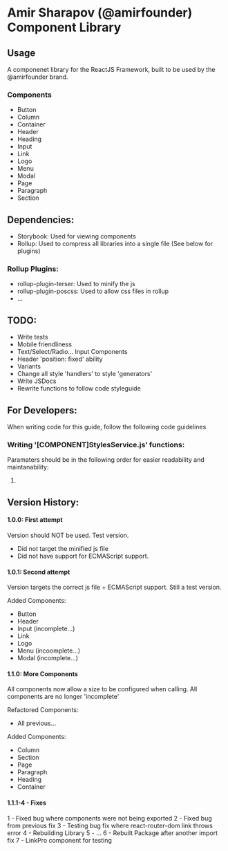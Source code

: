# Amir Sharapov (@amirfounder) Component Library

## Usage

A componenet library for the ReactJS Framework, built to be used by the @amirfounder brand.

### Components

- Button
- Column
- Container
- Header
- Heading
- Input
- Link
- Logo
- Menu
- Modal
- Page
- Paragraph
- Section

## Dependencies:

- Storybook: Used for viewing components
- Rollup: Used to compress all libraries into a single file (See below for plugins)

### Rollup Plugins:

- rollup-plugin-terser: Used to minify the js
- rollup-plugin-poscss: Used to allow css files in rollup
- ...

## TODO:

- Write tests
- Mobile friendliness
- Text/Select/Radio... Input Components
- Header 'position: fixed' ability
- Variants
- Change all style 'handlers' to style 'generators'
- Write JSDocs
- Rewrite functions to follow code styleguide

## For Developers:

When writing code for this guide, follow the following code guidelines

### Writing '[COMPONENT]StylesService.js' functions:

Paramaters should be in the following order for easier readability and maintanability:

1. 

## Version History:

#### 1.0.0: First attempt

Version should NOT be used.
Test version.

- Did not target the minified js file
- Did not have support for ECMAScript support.

#### 1.0.1: Second attempt

Version targets the correct js file + ECMAScript support.
Still a test version.

Added Components:

- Button
- Header
- Input (incomplete...)
- Link
- Logo
- Menu (incoomplete...)
- Modal (incomplete...)

#### 1.1.0: More Components

All components now allow a size to be configured when calling.
All components are no longer 'incomplete'

Refactored Components:

- All previous...

Added Components:

- Column
- Section
- Page
- Paragraph
- Heading
- Container

#### 1.1.1-4 - Fixes

1 - Fixed bug where components were not being exported
2 - Fixed bug from previous fix
3 - Testing bug fix where react-router-dom link throws error
4 - Rebuilding Library
5 - ...
6 - Rebuilt Package after another import fix
7 - LinkPro component for testing